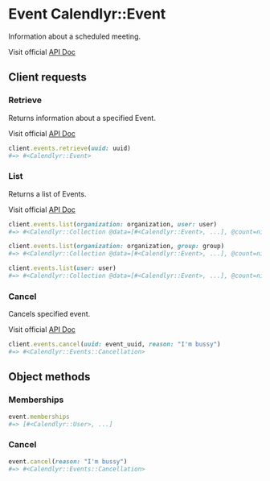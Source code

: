 # Event Calendlyr::Event

Information about a scheduled meeting.

Visit official [API Doc](https://developer.calendly.com/api-docs/504508461e486-event)

## Client requests

### Retrieve

Returns information about a specified Event.

Visit official [API Doc](https://developer.calendly.com/api-docs/e2f95ebd44914-get-event)

```ruby
client.events.retrieve(uuid: uuid)
#=> #<Calendlyr::Event>
```

### List

Returns a list of Events.

Visit official [API Doc](https://developer.calendly.com/api-docs/2d5ed9bbd2952-list-events)

```ruby
client.events.list(organization: organization, user: user)
#=> #<Calendlyr::Collection @data=[#<Calendlyr::Event>, ...], @count=nil, @next_page=nil, @next_page_token=nil, @client=#<Calendlyr::Client>>

client.events.list(organization: organization, group: group)
#=> #<Calendlyr::Collection @data=[#<Calendlyr::Event>, ...], @count=nil, @next_page=nil, @next_page_token=nil, @client=#<Calendlyr::Client>>

client.events.list(user: user)
#=> #<Calendlyr::Collection @data=[#<Calendlyr::Event>, ...], @count=nil, @next_page=nil, @next_page_token=nil, @client=#<Calendlyr::Client>>
```

### Cancel

Cancels specified event.

Visit official [API Doc](https://developer.calendly.com/api-docs/afb2e9fe3a0a0-cancel-event)

```ruby
client.events.cancel(uuid: event_uuid, reason: "I'm bussy")
#=> #<Calendlyr::Events::Cancellation>
```

## Object methods

### Memberships

```ruby
event.memberships
#=> [#<Calendlyr::User>, ...]
```

### Cancel

```ruby
event.cancel(reason: "I'm bussy")
#=> #<Calendlyr::Events::Cancellation>
```
